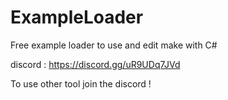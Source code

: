 # ExampleLoader
Free example loader to use and edit make with C#

discord : https://discord.gg/uR9UDq7JVd

To use other tool join the discord !
